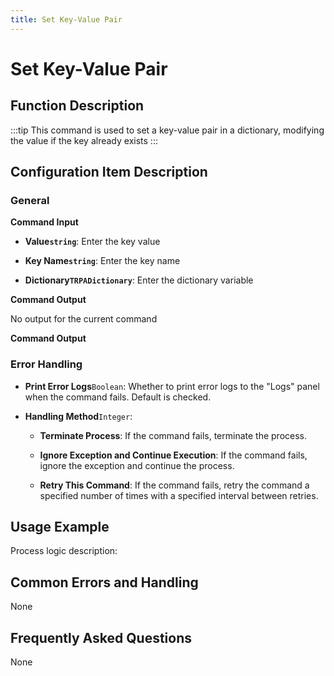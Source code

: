```yaml
---
title: Set Key-Value Pair
---
```


# Set Key-Value Pair

## Function Description

:::tip 
This command is used to set a key-value pair in a dictionary, modifying the value if the key already exists
:::

## Configuration Item Description

### General

**Command Input**

- **Value`string`**: Enter the key value

- **Key Name`string`**: Enter the key name

- **Dictionary`TRPADictionary`**: Enter the dictionary variable


**Command Output**

No output for the current command


**Command Output**

### Error Handling

- **Print Error Logs**`Boolean`: Whether to print error logs to the "Logs" panel when the command fails. Default is checked. 

- **Handling Method**`Integer`:

    - **Terminate Process**: If the command fails, terminate the process.

    - **Ignore Exception and Continue Execution**: If the command fails, ignore the exception and continue the process.

    - **Retry This Command**: If the command fails, retry the command a specified number of times with a specified interval between retries.

## Usage Example

Process logic description:

## Common Errors and Handling

None

## Frequently Asked Questions

None

